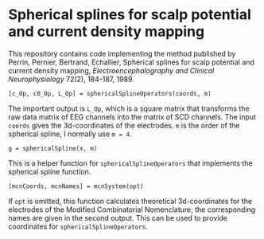 # Spherical splines for scalp potential and current density mapping

This repository contains code implementing the method published by
Perrin, Pernier, Bertrand, Echallier, Spherical splines for scalp potential and current density mapping, *Electroencephalography and Clinical Neurophysiology* 72(2), 184-187, 1989.

	[c_Op, c0_Op, L_Op] = sphericalSplineOperators(coords, m)

The important output is `L_Op`, which is a square matrix that transforms the
raw data matrix of EEG channels into the matrix of SCD channels. The input
`coords` gives the 3d-coordinates of the electrodes. `m` is the order of the
spherical spline, I normally use `m = 4`.

	g = sphericalSpline(x, m)

This is a helper function for `sphericalSplineOperators` that implements the
spherical spline function.

	[mcnCoords, mcnNames] = mcnSystem(opt)

If `opt` is omitted, this function calculates theoretical 3d-coordinates for
the electrodes of the Modified Combinatorial Nomenclature; the corresponding
names are given in the second output. This can be used to provide coordinates
for `sphericalSplineOperators`.

